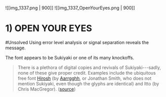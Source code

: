 ![[img_1337.png | 900]]
![[img_1337_OpenYourEyes.png | 900]]

# 1) OPEN YOUR EYES
#Unsolved
Using error level analysis or signal separation reveals the message.

The font appears to be Sukiyaki or one of its many knockoffs. 
> There is a plethora of digital copies and revivals of Sukiyaki---sadly, none of these give proper credit. Examples include the ubiquitous free font [Hirosh](https://www.dafont.com/hirosh.font) (by [Aarrgghh](https://www.dafont.com/jonathan-smith.d126), or Jonathan Smith, who does not mention Sukiyaki, even though the glyphs are identical) and Itto (by Chris MacGregor). ([source](http://luc.devroye.org/fonts-76313.html))